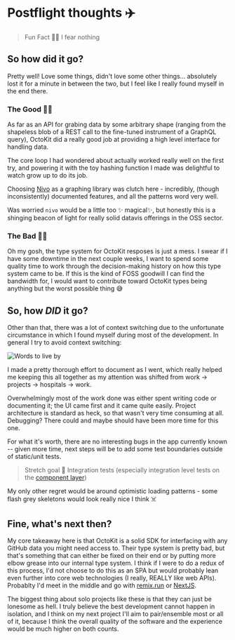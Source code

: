# Postflight thoughts ✈️

> Fun Fact 💪🏽
> I fear nothing

## So how did it go?

Pretty well! Love some things, didn't love some other things... absolutely lost
it for a minute in between the two, but I feel like I really found myself in the end there.

### The Good 👍🏽

As far as an API for grabing data by some arbitrary shape (ranging from the shapeless blob
of a REST call to the fine-tuned instrument of a GraphQL query), OctoKit did a really good
job at providing a high level interface for handling data.

The core loop I had wondered about actually worked really well on the first try, and powering
it with the toy hashing function I made was delightful to watch grow up to do its job.

Choosing [Nivo](https://nivo.rocks/) as a graphing library was clutch here - incredibly,
(though inconsistently) documented features, and all the patterns word very well.

Was worried `nivo` would be a little too ✨ magical✨, but honestly this is a shinging
beacon of light for really solid datavis offerings in the OSS sector.

### The Bad 👎🏽

Oh my gosh, the type system for OctoKit resposes is just a mess. I swear if I have some
downtime in the next couple weeks, I want to spend some quality time to work through
the decision-making history on how this type system came to be. If this is the kind
of FOSS goodwill I can find the bandwidth for, I would want to contribute toward OctoKit
types being anything but the worst possible thing 😅

## So, how _DID_ it go?

Other than that, there was a lot of context switching due to the unfortunate circumstance
in which I found myself during most of the development. In general I try to avoid context switching:

![Words to live by](https://c.tenor.com/-2NCZgA886oAAAAC/never-half-ass-two-things-whole-ass-one-thing-do-it-all.gifgif)

I made a pretty thorough effort to document as I went, which really helped me keeping
this all together as my attention was shifted from work -> projects -> hospitals -> work.

Overwhelmingly most of the work done was either spent writing code or documenting it;
the UI came first and it came quite easily. Project architecture is standard as heck,
so that wasn't very time consuming at all. Debugging? There could and maybe should have
been more time for this one.

For what it's worth, there are no interesting bugs in the app currently known -- given
more time, next steps will be to add some test boundaries outside of static/unit tests.

> Stretch goal 📝
> Integration tests (especially integration level tests on the [component layer](https://docs.cypress.io/guides/component-testing/introduction))

My only other regret would be around optimistic loading patterns - some flash grey skeletons
would look really nice I think ☠️

## Fine, what's next then?

My core takeaway here is that OctoKit is a solid SDK for interfacing with any GitHub
data you might need access to. Their type system is pretty bad, but that's something
that can either be fixed on their end or by putting more elbow grease into our internal
type system. I think if I were to do a redux of this process, I'd not choose to do
this as an SPA but would probably lean even further into core web technologies (I really,
REALLY like web APIs). Probablty I'd meet in the middle and go with [remix.run](https://remix.run/) or [NextJS](https://nextjs.org/).

The biggest thing about solo projects like these is that they can just be lonesome as hell. I truly
believe the best development cannot happen in isolation, and I think on my next project I'll aim
to pair/ensemble most or all of it, because I think the overall quality of the software and the experience
would be much higher on both counts.

